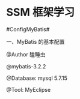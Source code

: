 # SSM 框架学习 #

#ConfigMyBatis#

一、MyBatis 的基本配置

@Author 瞌睡虫

@mybatis-3.2.2

@Database: mysql 5.7.15

@Tool: MyEclipse
